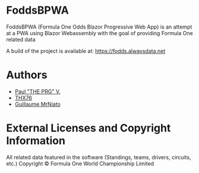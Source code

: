 # FoddsBPWA
FoddsBPWA (Formula One Odds Blazor Progressive Web App) is an attempt at a PWA using Blazor Webassembly with the goal of providing Formula One related data

A build of the project is available at: https://fodds.alwaysdata.net

# Authors
- [Paul "THE PRG" V.](https://github.com/THE-PRG)
- [THX76](https://github.com/THX76)
- [Guillaume MrNiato](https://github.com/MrNiato)

# External Licenses and Copyright Information
All related data featured in the software (Standings, teams, drivers, circuits, etc.) Copyright © Formula One World Championship Limited
